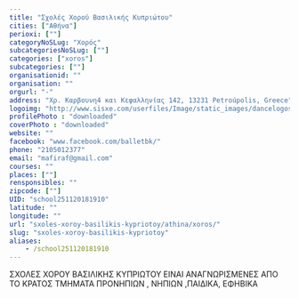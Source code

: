 ```yaml
---
title: "Σχολές Χορού Βασιλικής Κυπριώτου"
cities: ["Αθήνα"]
perioxi: [""]
categoryNoSLug: "Χορός"
subcategoriesNoSLug: [""]
categories: ["xoros"]
subcategories: [""]
organisationid: ""
organisation: ""
orgurl: "-"
address: "Χρ. Καρβουνη4 και Κεφαλληνίας 142, 13231 Petroúpolis, Greece"
logoimg: "http://www.sisxe.com/userfiles/Image/static_images/dancelogos/gianna_helioti(1).jpg"
profilePhoto : "downloaded"
coverPhoto : "downloaded"
website: ""
facebook: "www.facebook.com/balletbk/"
phone: "2105012377"
email: "mafiraf@gmail.com"
courses: ""
places: [""]
rensponsibles: ""
zipcode: [""]
UID: "school251120181910"
latitude: ""
longitude: ""
url: "sxoles-xoroy-basilikis-kypriotoy/athina/xoros/"
slug: "sxoles-xoroy-basilikis-kypriotoy"
aliases:
    - /school251120181910
---
```



ΣΧΟΛΕΣ ΧΟΡΟΥ ΒΑΣΙΛΙΚΗΣ ΚΥΠΡΙΩΤΟΥ ΕΙΝΑΙ ΑΝΑΓΝΩΡΙΣΜΕΝΕΣ ΑΠΟ ΤΟ ΚΡΑΤΟΣ TMHMATA ΠΡΟΝΗΠΙΩΝ , ΝΗΠΙΩΝ ,ΠΑΙΔΙΚΑ, ΕΦΗΒΙΚΑ

